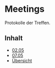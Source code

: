 # Meetings

Protokolle der Treffen.

## Inhalt
- [02.05](02_05.md)
- [07.05](07_05.md)
- [Übersicht](Meetings.md)
